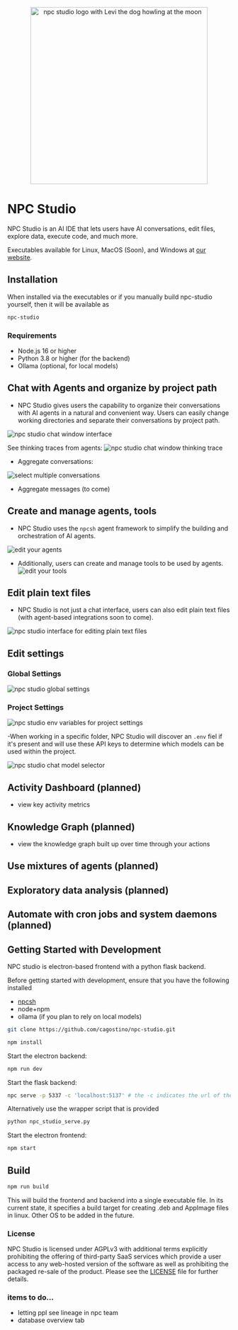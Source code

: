 <p align="center">
  <img src="https://raw.githubusercontent.com/cagostino/npc-studio/main/levi.PNG" alt="npc studio logo with Levi the dog howling at the moon" width="400" height="400">
</p>


# NPC Studio

NPC Studio is an AI IDE that lets users have AI conversations, edit files, explore data, execute code, and much more.

Executables available for Linux, MacOS (Soon), and Windows at [our website](https://npcworldwi.de/npc-toolkit).

## Installation

When installed via the executables or if you manually build npc-studio yourself, then it will be available as
```bash
npc-studio
```

### Requirements

- Node.js 16 or higher
- Python 3.8 or higher (for the backend)
- Ollama (optional, for local models)

## Chat with Agents and organize by project path
- NPC Studio gives users the capability to organize their conversations with AI agents in a natural and convenient way. Users can easily change working directories and separate their conversations by project path.

![npc studio chat window interface](https://raw.githubusercontent.com/cagostino/npc-studio/main/gh_images/chat_window.png)

See thinking traces from agents:
![npc studio chat window thinking trace](https://raw.githubusercontent.com/cagostino/npc-studio/main/gh_images/reasoning.png)

- Aggregate conversations:

![select multiple conversations](https://raw.githubusercontent.com/cagostino/npc-studio/main/gh_images/aggregrate_conversations.png)

- Aggregate messages (to come)

## Create and manage agents, tools
- NPC Studio uses the `npcsh` agent framework to simplify the building and orchestration of AI agents.

![edit your agents](https://raw.githubusercontent.com/cagostino/npc-studio/main/gh_images/edit_npcs.png)

- Additionally, users can create and manage tools to be used by agents. 
![edit your tools](https://raw.githubusercontent.com/cagostino/npc-studio/main/gh_images/tool.png)


## Edit plain text files
- NPC Studio is not just a chat interface, users can also edit plain text files (with agent-based integrations soon to come).

![npc studio interface for editing plain text files](https://raw.githubusercontent.com/cagostino/npc-studio/main/gh_images/edit_files.png)



## Edit settings 

### Global Settings

![npc studio global settings](https://raw.githubusercontent.com/cagostino/npc-studio/main/gh_images/default_settings.png)


### Project Settings

![npc studio env variables for project settings](https://raw.githubusercontent.com/cagostino/npc-studio/main/gh_images/env_variables.png)

-When working in a specific folder, NPC Studio will discover an `.env` fiel if it's present and will use these API keys to determine which models can be used within the project.

![npc studio chat model selector](https://raw.githubusercontent.com/cagostino/npc-studio/main/gh_images/model_selector.png)




## Activity Dashboard (planned)

- view key activity metrics 

## Knowledge Graph (planned)
- view the knowledge graph built up over time through your actions

## Use mixtures of agents (planned)

## Exploratory data analysis (planned)

## Automate with cron jobs and system daemons (planned)




## Getting Started with Development

NPC studio is electron-based frontend with a python flask backend.


Before getting started with development, ensure that you have the following installed
- [npcsh](https://github.com/cagostino/npcsh)
- node+npm
- ollama (if you plan to rely on local models)

```bash
git clone https://github.com/cagostino/npc-studio.git
```

```bash
npm install
```
Start the electron backend:
```bash
npm run dev
```
Start the flask backend:
```bash
npc serve -p 5337 -c 'localhost:5137' # the -c indicates the url of the frontend so that the server can use CORS
```
Alternatively use the wrapper script that is provided
```bash
python npc_studio_serve.py
```
Start the electron frontend:
```bash
npm start
```


## Build
```bash
npm run build
```
This will build the frontend and backend into a single executable file. In its current state, it specifies a build target for
creating .deb and AppImage files in linux. Other OS to be added in the future.


### License
NPC Studio is licensed under AGPLv3 with additional terms explicitly prohibiting the offering of third-party SaaS services which provide a user access to any web-hosted version of the software as well as prohibiting the packaged re-sale of the product. Please see the [LICENSE](LICENSE) file for further details.



### items to do...
- letting ppl see lineage in npc team
- database overview tab
